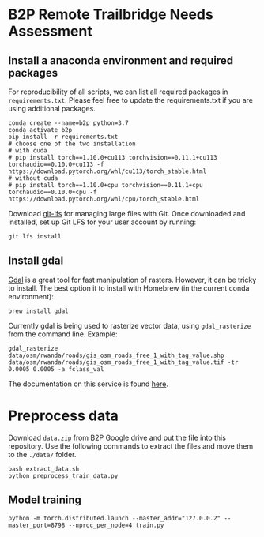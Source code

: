 # B2P Remote Trailbridge Needs Assessment

## Install a anaconda environment and required packages
For reproducibility of all scripts, we can list all required packages in `requirements.txt`.
Please feel free to update the requirements.txt if you are using additional packages.

```
conda create --name=b2p python=3.7
conda activate b2p
pip install -r requirements.txt
# choose one of the two installation
# with cuda
# pip install torch==1.10.0+cu113 torchvision==0.11.1+cu113 torchaudio==0.10.0+cu113 -f https://download.pytorch.org/whl/cu113/torch_stable.html
# without cuda
# pip install torch==1.10.0+cpu torchvision==0.11.1+cpu torchaudio==0.10.0+cpu -f https://download.pytorch.org/whl/cpu/torch_stable.html
```

Download [git-lfs](https://github.com/git-lfs/git-lfs) for managing large files with Git.
Once downloaded and installed, set up Git LFS for your user account by running:

```
git lfs install
```


## Install gdal

[Gdal](https://gdal.org/) is a great tool for fast manipulation of rasters. However, it can be tricky to install. The best option it to install with Homebrew (in the current conda environment):

```
brew install gdal
```

Currently gdal is being used to rasterize vector data, using `gdal_rasterize` from the command line. Example:
```
gdal_rasterize data/osm/rwanda/roads/gis_osm_roads_free_1_with_tag_value.shp data/osm/rwanda/roads/gis_osm_roads_free_1_with_tag_value.tif -tr 0.0005 0.0005 -a fclass_val
```
The documentation on this service is found [here](https://gdal.org/programs/gdal_rasterize.html).

# Preprocess data

Download `data.zip` from B2P Google drive and put the file into this repository.
Use the following commands to extract the files and move them to the `./data/` folder.

```
bash extract_data.sh
python preprocess_train_data.py
```

## Model training

```
python -m torch.distributed.launch --master_addr="127.0.0.2" --master_port=8798 --nproc_per_node=4 train.py

```